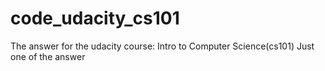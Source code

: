 # code_udacity_cs101
The answer for the udacity course: Intro to Computer Science(cs101)
Just one of the answer
